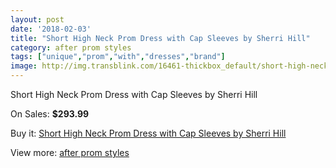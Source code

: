 ```yaml
---
layout: post
date: '2018-02-03'
title: "Short High Neck Prom Dress with Cap Sleeves by Sherri Hill"
category: after prom styles
tags: ["unique","prom","with","dresses","brand"]
image: http://img.transblink.com/16461-thickbox_default/short-high-neck-prom-dress-with-cap-sleeves-by-sherri-hill.jpg
---
```

Short High Neck Prom Dress with Cap Sleeves by Sherri Hill

On Sales: **$293.99**
<a href="https://www.transblink.com/en/after-prom-styles/5205-short-high-neck-prom-dress-with-cap-sleeves-by-sherri-hill.html"><amp-img layout="responsive" width="600" height="600" src="//img.transblink.com/16461-thickbox_default/short-high-neck-prom-dress-with-cap-sleeves-by-sherri-hill.jpg" alt="Short High Neck Prom Dress with Cap Sleeves by Sherri Hill 0" /></a>

Buy it: [Short High Neck Prom Dress with Cap Sleeves by Sherri Hill](https://www.transblink.com/en/after-prom-styles/5205-short-high-neck-prom-dress-with-cap-sleeves-by-sherri-hill.html "Short High Neck Prom Dress with Cap Sleeves by Sherri Hill")

View more: [after prom styles](https://www.transblink.com/en/55-after-prom-styles "after prom styles")